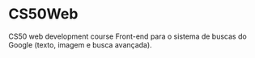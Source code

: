 # CS50Web
CS50 web development course
Front-end para o sistema de buscas do Google (texto, imagem e busca avançada).

